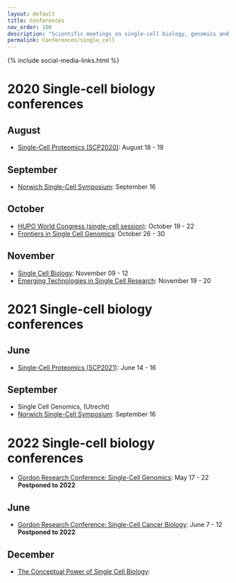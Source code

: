 ```yaml
---
layout: default
title: Conferences
nav_order: 100
description: "Scientific meetings on single-cell biology, genomics and proteomics"
permalink: Conferences/single_cell
---
```

{% include social-media-links.html %}

# 2020 Single-cell biology conferences




## August
* [Single-Cell Proteomics (SCP2020)](http://single-cell.net/proteomics/scp2020): August 18 - 19

## September
<!--- * [European Single Cell Proteomics meeting](https://www.proteomics-academy.org/apmrs2020-escp2020): Sep 2 - 5 --->
* [Norwich Single-Cell Symposium](https://www.earlham.ac.uk/virtual-single-cell-symposium-future-single-cell-analysis#Programme-2): September 16


## October
* [HUPO World Congress (single-cell session)](https://www.hupo.org/World-Congress-and-Meetings): October 19 - 22
* [Frontiers in Single Cell Genomics](https://www.csh-asia.org/?content/404): October 26 - 30


## November
* [Single Cell Biology](https://coursesandconferences.wellcomegenomecampus.org/our-events/single-cell-biology-2020/): November 09 - 12
* [Emerging Technologies in Single Cell Research](https://www.vibconferences.be/events/emerging-technologies-in-single-cell-research): November 19 - 20




# 2021 Single-cell biology conferences

## June
* [Single-Cell Proteomics (SCP2021)](http://single-cell.net/proteomics/scp2021): June 14 - 16


## September
* Single Cell Genomics, (Utrecht)
* [Norwich Single-Cell Symposium](https://www.earlham.ac.uk/single-cell-symposium-2021): September 16







# 2022 Single-cell biology conferences

* [Gordon Research Conference: Single-Cell Genomics](https://www.grc.org/single-cell-genomics-conference/2020/): May 17 - 22 **Postponed to 2022**

## June
* [Gordon Research Conference: Single-Cell Cancer Biology](https://www.grc.org/single-cell-cancer-biology-conference/2020/): June 7 - 12 **Postponed to 2022**

## December
* [The Conceptual Power of Single Cell Biology](http://www.cell-symposia.com/conceptual-single-cells-2020/):
